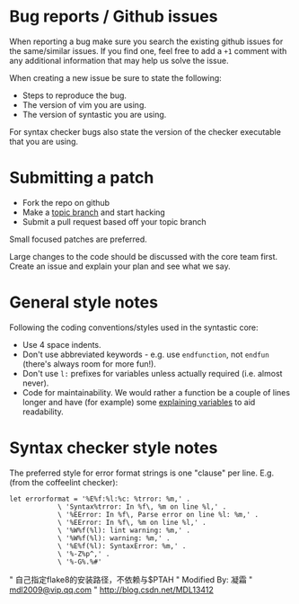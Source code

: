 # Bug reports / Github issues

When reporting a bug make sure you search the existing github issues for the
same/similar issues. If you find one, feel free to add a `+1` comment with any
additional information that may help us solve the issue.

When creating a new issue be sure to state the following:

* Steps to reproduce the bug.
* The version of vim you are using.
* The version of syntastic you are using.

For syntax checker bugs also state the version of the checker executable that you are using.

# Submitting a patch

* Fork the repo on github
* Make a [topic branch](https://github.com/dchelimsky/rspec/wiki/Topic-Branches#using-topic-branches-when-contributing-patches) and start hacking
* Submit a pull request based off your topic branch

Small focused patches are preferred.

Large changes to the code should be discussed with the core team first. Create an issue and explain your plan and see what we say.

# General style notes

Following the coding conventions/styles used in the syntastic core:

* Use 4 space indents.
* Don't use abbreviated keywords - e.g. use `endfunction`, not `endfun` (there's always room for more fun!).
* Don't use `l:` prefixes for variables unless actually required (i.e. almost never).
* Code for maintainability. We would rather a function be a couple of lines longer and have (for example) some [explaining variables](http://www.refactoring.com/catalog/introduceExplainingVariable.html) to aid readability.

# Syntax checker style notes

The preferred style for error format strings is one "clause" per line. E.g.
(from the coffeelint checker):

```viml
let errorformat = '%E%f:%l:%c: %trror: %m,' .
            \ 'Syntax%trror: In %f\, %m on line %l,' .
            \ '%EError: In %f\, Parse error on line %l: %m,' .
            \ '%EError: In %f\, %m on line %l,' .
            \ '%W%f(%l): lint warning: %m,' .
            \ '%W%f(%l): warning: %m,' .
            \ '%E%f(%l): SyntaxError: %m,' .
            \ '%-Z%p^,' .
            \ '%-G%.%#'
```


" 自己指定flake8的安装路径，不依赖与$PTAH 
" Modified By: 凝霜
" mdl2009@vip.qq.com
" http://blog.csdn.net/MDL13412



